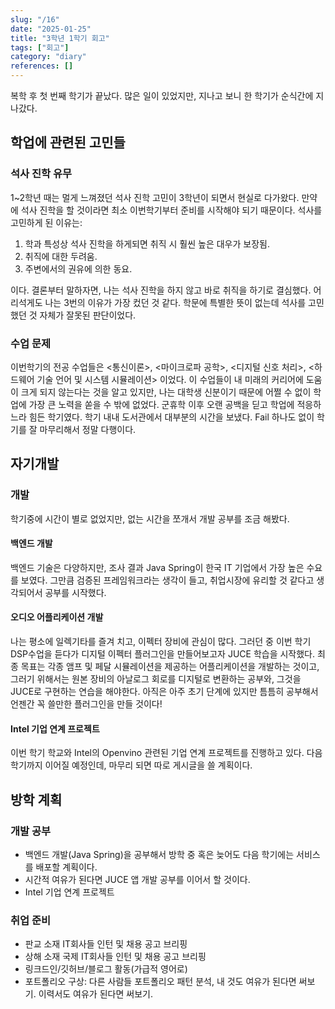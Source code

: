 ```yaml
---
slug: "/16"
date: "2025-01-25"
title: "3학년 1학기 회고"
tags: ["회고"]
category: "diary"
references: []
---
```


복학 후 첫 번째 학기가 끝났다. 많은 일이 있었지만, 지나고 보니 한 학기가 순식간에 지나갔다.

## 학업에 관련된 고민들

### 석사 진학 유무

1~2학년 때는 멀게 느껴졌던 석사 진학 고민이 3학년이 되면서 현실로 다가왔다. 만약에 석사 진학을 할 것이라면 최소 이번학기부터 준비를 시작해야 되기 때문이다. 석사를 고민하게 된 이유는:

1. 학과 특성상 석사 진학을 하게되면 취직 시 훨씬 높은 대우가 보장됨.
2. 취직에 대한 두려움.
3. 주변에서의 권유에 의한 동요.

이다. 결론부터 말하자면, 나는 석사 진학을 하지 않고 바로 취직을 하기로 결심했다. 어리석게도 나는 3번의 이유가 가장 컸던 것 같다. 학문에 특별한 뜻이 없는데 석사를 고민했던 것 자체가 잘못된 판단이었다.

### 수업 문제

이번학기의 전공 수업들은 <통신이론>, <마이크로파 공학>, <디지털 신호 처리>, <하드웨어 기술 언어 및 시스템 시뮬레이션> 이었다. 이 수업들이 내 미래의 커리어에 도움이 크게 되지 않는다는 것을 알고 있지만, 나는 대학생 신분이기 때문에 어쩔 수 없이 학업에 가장 큰 노력을 쏟을 수 밖에 없었다. 군휴학 이후 오랜 공백을 딛고 학업에 적응하느라 힘든 학기였다. 학기 내내 도서관에서 대부분의 시간을 보냈다. Fail 하나도 없이 학기를 잘 마무리해서 정말 다행이다.

## 자기개발

### 개발

학기중에 시간이 별로 없었지만, 없는 시간을 쪼개서 개발 공부를 조금 해봤다.

#### 백엔드 개발

백엔드 기술은 다양하지만, 조사 결과 Java Spring이 한국 IT 기업에서 가장 높은 수요를 보였다. 그만큼 검증된 프레임워크라는 생각이 들고, 취업시장에 유리할 것 같다고 생각되어서 공부를 시작했다.

#### 오디오 어플리케이션 개발

나는 평소에 일렉기타를 즐겨 치고, 이펙터 장비에 관심이 많다. 그러던 중 이번 학기 DSP수업을 듣다가 디지털 이펙터 플러그인을 만들어보고자 JUCE 학습을 시작했다. 최종 목표는 각종 앰프 및 페달 시뮬레이션을 제공하는 어플리케이션을 개발하는 것이고, 그러기 위해서는 원본 장비의 아날로그 회로를 디지털로 변환하는 공부와, 그것을 JUCE로 구현하는 연습을 해야한다.
아직은 아주 초기 단계에 있지만 틈틈히 공부해서 언젠간 꼭 쓸만한 플러그인을 만들 것이다!

#### Intel 기업 연계 프로젝트

이번 학기 학교와 Intel의 Openvino 관련된 기업 연계 프로젝트를 진행하고 있다. 다음학기까지 이어질 예정인데, 마무리 되면 따로 게시글을 쓸 계획이다.

## 방학 계획

### 개발 공부

- 백엔드 개발(Java Spring)을 공부해서 방학 중 혹은 늦어도 다음 학기에는 서비스를 배포할 계획이다.
- 시간적 여유가 된다면 JUCE 앱 개발 공부를 이어서 할 것이다.
- Intel 기업 연계 프로젝트

### 취업 준비

- 판교 소재 IT회사들 인턴 및 채용 공고 브리핑
- 상해 소재 국제 IT회사들 인턴 및 채용 공고 브리핑
- 링크드인/깃허브/블로그 활동(가급적 영어로)
- 포트폴리오 구상: 다른 사람들 포트폴리오 패턴 분석, 내 것도 여유가 된다면 써보기. 이력서도 여유가 된다면 써보기.

